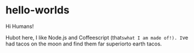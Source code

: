 # hello-worlds

Hi Humans!

Hubot here, I like Node.js and Coffeescript (that`swhat I am made of!).
I`ve had tacos on the moon and find them far superiorto earth tacos.
